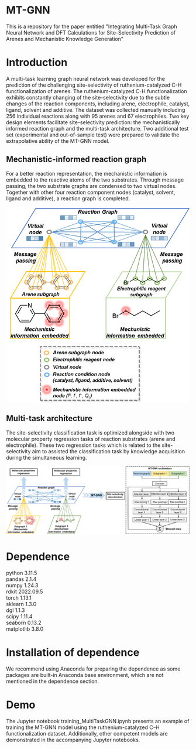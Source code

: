 # MT-GNN
This is a repository for the paper entitled "Integrating Multi-Task Graph Neural Network and DFT Calculations for Site-Selectivity Prediction of Arenes and Mechanistic Knowledge Generation"
# Introduction
A multi-task learning graph neural network was developed for the prediction of the challenging site-selectivity of ruthenium-catalyzed C-H functionalization of arenes. The ruthenium-catalyzed C-H functionalization exhibits constantly changing of the site-selectivity due to the subtle changes of the reaction components, including arene, electrophile, catalyst, ligand, solvent and additive. The dataset was collected manually including 256 individual reactions along with 95 arenes and 67 electrophiles. Two key design elements facilitate site-selectivity prediction: the mechanistically informed reaction graph and the multi-task architecture. Two additional test set (experimental and out-of-sample test) were prepared to validate the extrapolative ability of the MT-GNN model.
## Mechanistic-informed reaction graph
For a better reaction representation, the mechanistic information is embedded to the reactive atoms of the two substrates. Through message passing, the two substrate graphs are condensed to two virtual nodes. Together with other four reaction component nodes (catalyst, solvent, ligand and additive), a reaction graph is completed.

<style>
    .center {
        display: flex;
        justify-content: center;
    }
</style>
<div class="center">
    <img src="pictures/1.png" alt="image1" style="width:500px;"/>
</div>

## Multi-task architecture
The site-selectivity classification task is optimized alongside with two molecular property regression tasks of reaction substrates (arene and electrophile). These two regression tasks which is related to the site-selectivity aim to assisted the classification task by knowledge acquisition during the simultaneous learning.

![image2](pictures/2.png)

# Dependence
python 3.11.5  
pandas 2.1.4  
numpy 1.24.3  
rdkit 2022.09.5  
torch 1.13.1  
sklearn 1.3.0  
dgl 1.1.3  
scipy 1.11.4  
seaborn 0.13.2  
matplotlib 3.8.0  
# Installation of dependence
We recommend using Anaconda for preparing the dependence as some packages are built-in Anaconda base environment, which are not mentioned in the dependence section. 
# Demo
The Jupyter notebook training_MultiTaskGNN.ipynb presents an example of training the MT-GNN model using the ruthenium-catalyzed C–H functionalization dataset. Additionally, other competent models are demonstrated in the accompanying Jupyter notebooks.
